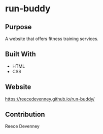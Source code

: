 # run-buddy

## Purpose
A website that offers fitness training services.

## Built With
* HTML
* CSS

## Website
https://reecedevenney.github.io/run-buddy/

## Contribution
Reece Devenney

